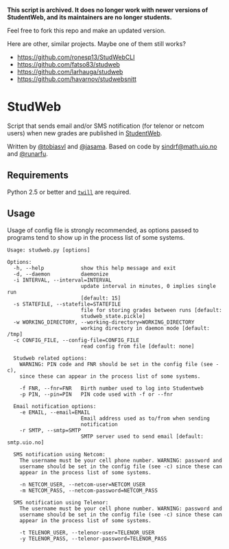 **This script is archived. It does no longer work with newer versions of StudentWeb, and its maintainers are no longer students.**

Feel free to fork this repo and make an updated version.

Here are other, similar projects. Maybe one of them still works?

* https://github.com/ronesp13/StudWebCLI
* https://github.com/fatso83/studweb
* https://github.com/larhauga/studweb
* https://github.com/havarnov/studwebsnitt

StudWeb
=======

Script that sends email and/or SMS notification (for telenor or netcom users)
when new grades are published in [StudentWeb](http://www.studweb.no).

Written by [@tobiasvl](http://github.com/tobiasvl) and
[@jasama](http://github.com/jasama). Based on code by sindrf@math.uio.no and
[@runarfu](http://github.com/runarfu).

Requirements
------------

Python 2.5 or better and [`twill`](https://pypi.python.org/pypi/twill/0.9.1) are required. 

Usage
-----

Usage of config file is strongly recommended, as options passed to programs
tend to show up in the process list of some systems.

```
Usage: studweb.py [options]

Options:
  -h, --help            show this help message and exit
  -d, --daemon          daemonize
  -i INTERVAL, --interval=INTERVAL
                        update interval in minutes, 0 implies single run
                        [default: 15]
  -s STATEFILE, --statefile=STATEFILE
                        file for storing grades between runs [default:
                        studweb_state.pickle]
  -w WORKING_DIRECTORY, --working-directory=WORKING_DIRECTORY
                        working directory in daemon mode [default: /tmp]
  -c CONFIG_FILE, --config-file=CONFIG_FILE
                        read config from file [default: none]

  Studweb related options:
    WARNING: PIN code and FNR should be set in the config file (see -c),
    since these can appear in the process list of some systems.

    -f FNR, --fnr=FNR   Birth number used to log into Studentweb
    -p PIN, --pin=PIN   PIN code used with -f or --fnr

  Email notification options:
    -e EMAIL, --email=EMAIL
                        Email address used as to/from when sending
                        notification
    -r SMTP, --smtp=SMTP
                        SMTP server used to send email [default: smtp.uio.no]

  SMS notification using Netcom:
    The username must be your cell phone number. WARNING: password and
    username should be set in the config file (see -c) since these can
    appear in the process list of some systems.

    -n NETCOM_USER, --netcom-user=NETCOM_USER
    -m NETCOM_PASS, --netcom-password=NETCOM_PASS

  SMS notification using Telenor:
    The username must be your cell phone number. WARNING: password and
    username should be set in the config file (see -c) since these can
    appear in the process list of some systems.

    -t TELENOR_USER, --telenor-user=TELENOR_USER
    -y TELENOR_PASS, --telenor-password=TELENOR_PASS
```
